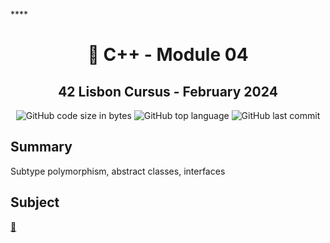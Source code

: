 
****<h1 align="center">
	📖 C++ - Module 04
</h1>

<h2 align="center">
	42 Lisbon Cursus - February 2024
</h2>

<p align="center">
	<img alt="GitHub code size in bytes" src="https://img.shields.io/github/languages/code-size/MrFacundo/42_CPP04?color=lightblue" />
	<img alt="GitHub top language" src="https://img.shields.io/github/languages/top/MrFacundo/42_CPP04?color=blue" />
	<img alt="GitHub last commit" src="https://img.shields.io/github/last-commit/MrFacundo/42_CPP04?color=green" />
</p>

## Summary

Subtype polymorphism, abstract classes, interfaces

## Subject
[📗️](en.subject.pdf) 

